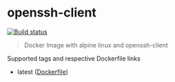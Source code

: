 # openssh-client

[![Build status](https://github.com/f213/openssh-client/actions/workflows/ci.yml/badge.svg)](https://github.com/f213/openssh-client/actions/workflows/ci.yml)

> Docker Image with alpine linux and openssh-client

Supported tags and respective Dockerfile links

- latest ([Dockerfile](https://github.com/f213/openssh-client/blob/master/Dockerfile))
